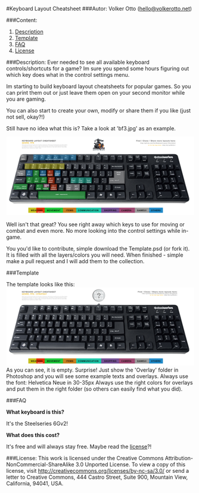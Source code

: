 #Keyboard Layout Cheatsheet
###Autor: Volker Otto (hello@volkerotto.net)

###Content:
1. [Description](#description)
2. [Template](#template)
3. [FAQ](#faq)
4. [License](#license)

###Description:
Ever needed to see all available keyboard controls/shortcuts for a game? Im sure you spend some hours figuring out which key does what in the control settings menu.

Im starting to build keyboard layout cheatsheets for popular games. So you can print them out or just leave them open on your second monitor while you are gaming.

You can also start to create your own, modify or share them if you like (just not sell, okay?!)

Still have no idea what this is? Take a look at 'bf3.jpg' as an example.

![bf3 keyboard cheatsheet](https://github.com/l4ci/Keyboard-Layout-Cheatsheet/raw/master/Battlefield3/Bf3.jpg "BF3 Keyboard Cheatsheet")

Well isn't that great? You see right away which keys to use for moving or combat and even more. No more looking into the control settings while in-game.

You you'd like to contribute, simple download the Template.psd (or fork it). It is filled with all the layers/colors you will need. When finished - simple make a pull request and I will add them to the collection.

###Template

The template looks like this:
![template keyboard cheatsheet](https://github.com/l4ci/Keyboard-Layout-Cheatsheet/raw/master/Template.jpg "Template Keyboard Cheatsheet")
As you can see, it is empty. Surprise!
Just show the 'Overlay' folder in Photoshop and you will see some example texts and overlays.
Always use the font: Helvetica Neue in 30-35px
Always use the right colors for overlays and put them in the right folder (so others can easily find what you did).


###FAQ

**What keyboard is this?**

It's the Steelseries 6Gv2!

**What does this cost?**

It's free and will always stay free. Maybe read the [license](#license)?!

###License:
This work is licensed under the Creative Commons Attribution-NonCommercial-ShareAlike 3.0 Unported License. To view a copy of this license, visit http://creativecommons.org/licenses/by-nc-sa/3.0/ or send a letter to Creative Commons, 444 Castro Street, Suite 900, Mountain View, California, 94041, USA.
